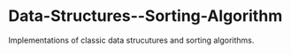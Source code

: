 # Data-Structures--Sorting-Algorithm
Implementations of classic data strucutures and sorting algorithms. 
